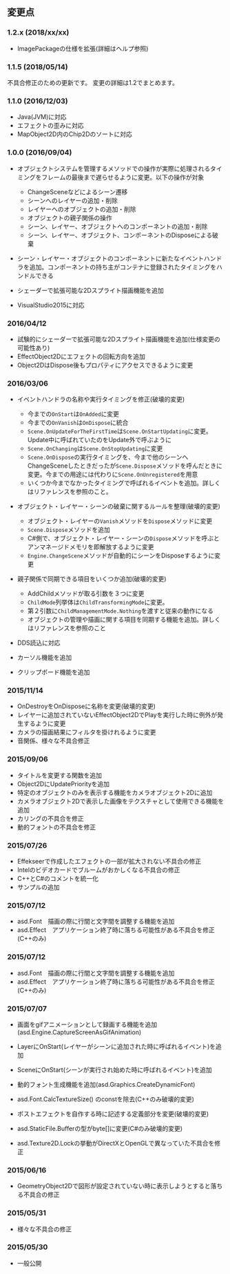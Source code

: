 ﻿## 変更点

### 1.2.x (2018/xx/xx)
* ImagePackageの仕様を拡張(詳細はヘルプ参照)

### 1.1.5 (2018/05/14)
不具合修正のための更新です。
変更の詳細は1.2でまとめます。

### 1.1.0 (2016/12/03)
* Java(JVM)に対応
* エフェクトの歪みに対応
* MapObject2D内のChip2Dのソートに対応

### 1.0.0 (2016/09/04)
* オブジェクトシステムを管理するメソッドでの操作が実際に処理されるタイミングをフレームの最後まで遅らせるように変更。以下の操作が対象
    * ChangeSceneなどによるシーン遷移
    * シーンへのレイヤーの追加・削除
    * レイヤーへのオブジェクトの追加・削除
    * オブジェクトの親子関係の操作
    * シーン、レイヤー、オブジェクトへのコンポーネントの追加・削除
    * シーン、レイヤー、オブジェクト、コンポーネントのDisposeによる破棄
* シーン・レイヤー・オブジェクトのコンポーネントに新たなイベントハンドラを追加。コンポーネントの持ち主がコンテナに登録されたタイミングをハンドルできる

* シェーダーで拡張可能な2Dスプライト描画機能を追加
* VisualStudio2015に対応

### 2016/04/12
* 試験的にシェーダーで拡張可能な2Dスプライト描画機能を追加(仕様変更の可能性あり)
* EffectObject2Dにエフェクトの回転方向を追加
* Object2DはDispose後もプロパティにアクセスできるように変更

### 2016/03/06
* イベントハンドラの名称や実行タイミングを修正(破壊的変更)
    * 今までの`OnStart`は`OnAdded`に変更
    * 今までの`OnVanish`は`OnDispose`に統合
    * `Scene.OnUpdateForTheFirstTime`は`Scene.OnStartUpdating`に変更。Update中に呼ばれていたのをUpdate外で呼ぶように
    * `Scene.OnChanging`は`Scene.OnStopUpdating`に変更
    * `Scene.OnDispose`の実行タイミングを、今まで他のシーンへChangeSceneしたときだったが`Scene.Dispose`メソッドを呼んだときに変更。今までの用途には代わりに`Scene.OnUnregistered`を用意
    * いくつか今までなかったタイミングで呼ばれるイベントを追加。詳しくはリファレンスを参照のこと。
* オブジェクト・レイヤー・シーンの破棄に関するルールを整理(破壊的変更)
    * オブジェクト・レイヤーの`Vanish`メソッドを`Dispose`メソッドに変更
    * `Scene.Dispose`メソッドを追加
    * C#側で、オブジェクト・レイヤー・シーンの`Dispose`メソッドを呼ぶとアンマネージドメモリを即解放するように変更
    * `Engine.ChangeScene`メソッドが自動的にシーンをDisposeするように変更
* 親子関係で同期できる項目をいくつか追加(破壊的変更)
    * AddChildメソッドが取る引数を３つに変更
    * `ChildMode`列挙体は`ChildTransformingMode`に変更。
    * 第２引数に`ChildManagementMode.Nothing`を渡すと従来の動作になる
    * オブジェクトの管理や描画に関する項目を同期する機能を追加。詳しくはリファレンスを参照のこと

* DDS読込に対応
* カーソル機能を追加
* クリップボード機能を追加

### 2015/11/14
* OnDestroyをOnDisposeに名称を変更(破壊的変更)
* レイヤーに追加されていないEffectObject2DでPlayを実行した時に例外が発生するように変更
* カメラの描画結果にフィルタを掛けれるように変更
* 音関係、様々な不具合修正

### 2015/09/06
* タイトルを変更する関数を追加
* Object2DにUpdatePriorityを追加
* 特定のオブジェクトのみを表示する機能をカメラオブジェクト2Dに追加
* カメラオブジェクト2Dで表示した画像をテクスチャとして使用できる機能を追加
* カリングの不具合を修正
* 動的フォントの不具合を修正

### 2015/07/26
* Effekseerで作成したエフェクトの一部が拡大されない不具合の修正
* Intelのビデオカードでブルームがおかしくなる不具合の修正
* C++とC#のコメントを統一化
* サンプルの追加

### 2015/07/12

* asd.Font　描画の際に行間と文字間を調整する機能を追加
* asd.Effect　アプリケーション終了時に落ちる可能性がある不具合を修正(C++のみ)

### 2015/07/12

* asd.Font　描画の際に行間と文字間を調整する機能を追加
* asd.Effect　アプリケーション終了時に落ちる可能性がある不具合を修正(C++のみ)

### 2015/07/07

* 画面をgifアニメーションとして録画する機能を追加(asd.Engine.CaptureScreenAsGifAnimation)
* LayerにOnStart(レイヤーがシーンに追加された時に呼ばれるイベント)を追加
* SceneにOnStart(シーンが実行され始めた時に呼ばれるイベント)を追加
* 動的フォント生成機能を追加(asd.Graphics.CreateDynamicFont)

* asd.Font.CalcTextureSize() のconstを除去(C++のみ破壊的変更)
* ポストエフェクトを自作する時に記述する定義部分を変更(破壊的変更)
* asd.StaticFile.Bufferの型がbyte[]に変更(C#のみ破壊的変更)

* asd.Texture2D.Lockの挙動がDirectXとOpenGLで異なっていた不具合を修正

### 2015/06/16

* GeometryObject2Dで図形が設定されていない時に表示しようとすると落ちる不具合の修正

### 2015/05/31

* 様々な不具合の修正

### 2015/05/30

* 一般公開